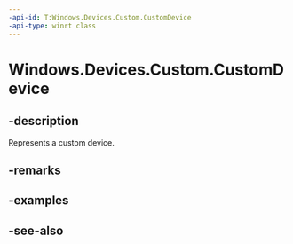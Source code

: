 ```yaml
---
-api-id: T:Windows.Devices.Custom.CustomDevice
-api-type: winrt class
---
```


<!-- Class syntax.
public class CustomDevice : Windows.Devices.Custom.ICustomDevice
-->

# Windows.Devices.Custom.CustomDevice

## -description
Represents a custom device.

## -remarks


## -examples

## -see-also
